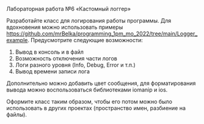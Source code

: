 Лабораторная работа №6
«Кастомный логгер»

Разработайте класс для логирования работы программы. Для вдохновения можно использовать примеры https://github.com/mrBelka/programming_1pm_mo_2022/tree/main/Logger_example.
	Предусмотрите следующие возможности:
1.	Вывод в консоль и в файл
2.	Возможность отключения части логов
3.	Логи разного уровня (Info, Debug, Error и т.п.)
4.	Вывод времени записи лога

Дополнительно можно добавить цвет сообщения, для форматирования вывода можно воспользоваться библиотеками iomanip и ios.

Оформите класс таким образом, чтобы его потом можно было использовать в других проектах (пространство имен, разбиение на файлы).
